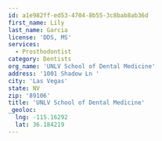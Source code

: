 ```yaml
---
id: a1e982ff-ed53-4704-8b55-3c8bab8ab36d
first_name: Lily
last_name: Garcia
license: 'DDS, MS'
services:
  - Prosthodontist
category: Dentists
org_name: 'UNLV School of Dental Medicine'
address: '1001 Shadow Ln '
city: 'Las Vegas'
state: NV
zip: '89106'
title: 'UNLV School of Dental Medicine'
_geoloc:
  lng: -115.16292
  lat: 36.184219
---
```

